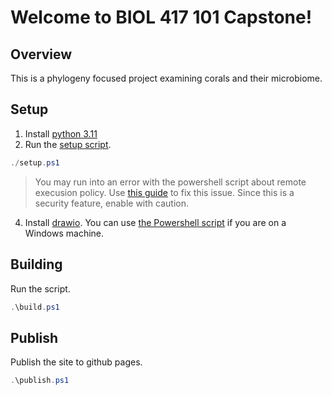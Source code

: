 # Welcome to BIOL 417 101 Capstone!

## Overview
This is a phylogeny focused project examining corals and their microbiome.

## Setup
1. Install [python 3.11](https://www.python.org/downloads/)
2. Run the [setup script](./setup.ps1).
```ps1
./setup.ps1
```
> You may run into an error with the powershell script about remote execusion policy. Use [this guide](https://learn.microsoft.com/en-us/powershell/module/microsoft.powershell.security/set-executionpolicy?view=powershell-7.3) to fix this issue. Since this is a security feature, enable with caution.

4. Install [drawio](https://github.com/jgraph/drawio-desktop/releases/tag/v22.0.3). You can use [the Powershell script](./download_drawio.ps1) if you are on a Windows machine.

## Building
Run the script.
```ps1
.\build.ps1
```

## Publish
Publish the site to github pages.
```ps1
.\publish.ps1
```